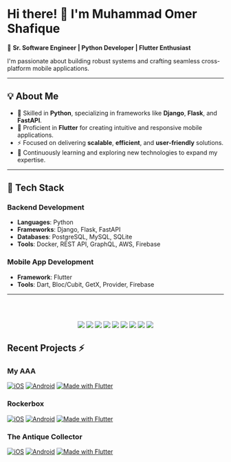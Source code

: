 # Hi there! 👋 I'm Muhammad Omer Shafique

🚀 **Sr. Software Engineer | Python Developer | Flutter Enthusiast**  

I'm passionate about building robust systems and crafting seamless cross-platform mobile applications.  

---

## 💡 About Me  
- 🌟 Skilled in **Python**, specializing in frameworks like **Django**, **Flask**, and **FastAPI**.  
- 📱 Proficient in **Flutter** for creating intuitive and responsive mobile applications.  
- ⚡ Focused on delivering **scalable**, **efficient**, and **user-friendly** solutions.  
- 🎯 Continuously learning and exploring new technologies to expand my expertise.  

---

## 🔧 Tech Stack  

### Backend Development  
- **Languages**: Python  
- **Frameworks**: Django, Flask, FastAPI  
- **Databases**: PostgreSQL, MySQL, SQLite  
- **Tools**: Docker, REST API, GraphQL, AWS, Firebase  

### Mobile App Development  
- **Framework**: Flutter  
- **Tools**: Dart, Bloc/Cubit, GetX, Provider, Firebase  

---

<br><br>

<div align="center">
<a href="https://omershafique0.github.io/">
<img src="https://img.shields.io/badge/Portfolio-000000?style=for-the-badge&logo=opsgenie&logoColor=ffffff"></a> 
 <a href="https://github.com/omershafique0/">
<img src="https://img.shields.io/badge/Github-211F1F?style=for-the-badge&logo=GitHub&logoColor=ffffff"></a> 
<a href="https://www.linkedin.com/in/omershafique/">
<img src="https://img.shields.io/badge/Linkedin-0077B5?style=for-the-badge&logo=Linkedin&logoColor=ffffff"></a>
<a href="https://www.facebook.com/omerxhafique/">
<img src="https://img.shields.io/badge/Facebook-1877F2?style=for-the-badge&logo=Facebook&logoColor=ffffff"></a>
<a href="https://www.instagram.com/omerxhafique/">
<img src="https://img.shields.io/badge/Instagram-DD2A7B?style=for-the-badge&logo=Instagram&logoColor=ffffff"></a>
<a href="mailto:omerxhafique@gmail.com">
<img src="https://img.shields.io/badge/Gmail-D44638?style=for-the-badge&logo=gmail&logoColor=ffffff"></a>
<a href="https://m.me/omerxhafique/">
<img src="https://img.shields.io/badge/Chat-1877F2?style=for-the-badge&logo=Messenger&logoColor=ffffff"></a>
<a href="https://wa.me/923310437099?text=%23Github">
<img src="https://img.shields.io/badge/Chat-25D366?style=for-the-badge&logo=WhatsApp&logoColor=ffffff"></a>
<a href="https://wa.me/923310437099?text=Thank%20you%20for%20supporting%20me%20%E2%9D%A4%0ABank%20Account%20Details%0ATitle%3A%20Omer%20Shafique%0AIBAN%3A%20PK77MEZN0002930104339212">
<img src="https://img.shields.io/badge/Support-Developer-784fff?style=for-the-badge&logo=buy-me-a-coffee&logoColor=ffffff"></a>
</div>


## Recent Projects ⚡
### My AAA

[![iOS](https://img.shields.io/badge/AAA-FFBF00?logo=app-store&logoColor=ffffff)](https://apps.apple.com/pk/app/my-aaa/id1580543385)
[![Android](https://img.shields.io/badge/AAA-FFBF00?logo=google-play&logoColor=ffffff)](https://play.google.com/store/apps/details?id=com.aaa.myaaapass)
[![Made with Flutter](https://img.shields.io/badge/Made_with-Flutter-FFBF00?logo=flutter&logoColor=ffffff)](https://flutter.dev)

### Rockerbox

[![iOS](https://img.shields.io/badge/AAA-FFBF00?logo=app-store&logoColor=ffffff)](https://apps.apple.com/gb/app/rockerbox-news/id1571487045)
[![Android](https://img.shields.io/badge/AAA-FFBF00?logo=google-play&logoColor=ffffff)](https://play.google.com/store/apps/details?id=com.rockerbox.myrockerbox)
[![Made with Flutter](https://img.shields.io/badge/Made_with-Flutter-FFBF00?logo=flutter&logoColor=ffffff)](https://flutter.dev)

### The Antique Collector

[![iOS](https://img.shields.io/badge/AAA-FFBF00?logo=app-store&logoColor=ffffff)](https://apps.apple.com/fr/app/antique-collector/id1573041516?l=en)
[![Android](https://img.shields.io/badge/AAA-FFBF00?logo=google-play&logoColor=ffffff)](https://play.google.com/store/apps/details?id=com.antiquecollector.app)
[![Made with Flutter](https://img.shields.io/badge/Made_with-Flutter-FFBF00?logo=flutter&logoColor=ffffff)](https://flutter.dev)

